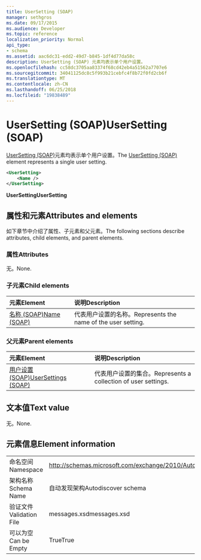 ```yaml
---
title: UserSetting (SOAP)
manager: sethgros
ms.date: 09/17/2015
ms.audience: Developer
ms.topic: reference
localization_priority: Normal
api_type:
- schema
ms.assetid: aac6dc31-edd2-49d7-b845-1df4d77da58c
description: UserSetting (SOAP) 元素均表示单个用户设置。
ms.openlocfilehash: cc58dc3705aa83374f68cd42eb4a51562a7707e6
ms.sourcegitcommit: 34041125dc8c5f993b21cebfc4f8b72f0fd2cb6f
ms.translationtype: MT
ms.contentlocale: zh-CN
ms.lasthandoff: 06/25/2018
ms.locfileid: "19838489"
---
```

# <a name="usersetting-soap"></a><span data-ttu-id="f9033-103">UserSetting (SOAP)</span><span class="sxs-lookup"><span data-stu-id="f9033-103">UserSetting (SOAP)</span></span>

<span data-ttu-id="f9033-104">[UserSetting (SOAP)](usersetting-soap.md)元素均表示单个用户设置。</span><span class="sxs-lookup"><span data-stu-id="f9033-104">The [UserSetting (SOAP)](usersetting-soap.md) element represents a single user setting.</span></span> 
  
```XML
<UserSetting>
    <Name />
</UserSetting>
```

 <span data-ttu-id="f9033-105">**UserSetting**</span><span class="sxs-lookup"><span data-stu-id="f9033-105">**UserSetting**</span></span>
## <a name="attributes-and-elements"></a><span data-ttu-id="f9033-106">属性和元素</span><span class="sxs-lookup"><span data-stu-id="f9033-106">Attributes and elements</span></span>

<span data-ttu-id="f9033-107">如下章节中介绍了属性、子元素和父元素。</span><span class="sxs-lookup"><span data-stu-id="f9033-107">The following sections describe attributes, child elements, and parent elements.</span></span>
  
### <a name="attributes"></a><span data-ttu-id="f9033-108">属性</span><span class="sxs-lookup"><span data-stu-id="f9033-108">Attributes</span></span>

<span data-ttu-id="f9033-109">无。</span><span class="sxs-lookup"><span data-stu-id="f9033-109">None.</span></span>
  
### <a name="child-elements"></a><span data-ttu-id="f9033-110">子元素</span><span class="sxs-lookup"><span data-stu-id="f9033-110">Child elements</span></span>

|<span data-ttu-id="f9033-111">**元素**</span><span class="sxs-lookup"><span data-stu-id="f9033-111">**Element**</span></span>|<span data-ttu-id="f9033-112">**说明**</span><span class="sxs-lookup"><span data-stu-id="f9033-112">**Description**</span></span>|
|:-----|:-----|
|[<span data-ttu-id="f9033-113">名称 (SOAP)</span><span class="sxs-lookup"><span data-stu-id="f9033-113">Name (SOAP)</span></span>](name-soap.md) <br/> |<span data-ttu-id="f9033-114">代表用户设置的名称。</span><span class="sxs-lookup"><span data-stu-id="f9033-114">Represents the name of the user setting.</span></span>  <br/> |
   
### <a name="parent-elements"></a><span data-ttu-id="f9033-115">父元素</span><span class="sxs-lookup"><span data-stu-id="f9033-115">Parent elements</span></span>

|<span data-ttu-id="f9033-116">**元素**</span><span class="sxs-lookup"><span data-stu-id="f9033-116">**Element**</span></span>|<span data-ttu-id="f9033-117">**说明**</span><span class="sxs-lookup"><span data-stu-id="f9033-117">**Description**</span></span>|
|:-----|:-----|
|[<span data-ttu-id="f9033-118">用户设置 (SOAP)</span><span class="sxs-lookup"><span data-stu-id="f9033-118">UserSettings (SOAP)</span></span>](usersettings-soap.md) <br/> |<span data-ttu-id="f9033-119">代表用户设置的集合。</span><span class="sxs-lookup"><span data-stu-id="f9033-119">Represents a collection of user settings.</span></span>  <br/> |
   
## <a name="text-value"></a><span data-ttu-id="f9033-120">文本值</span><span class="sxs-lookup"><span data-stu-id="f9033-120">Text value</span></span>

<span data-ttu-id="f9033-121">无。</span><span class="sxs-lookup"><span data-stu-id="f9033-121">None.</span></span>
  
## <a name="element-information"></a><span data-ttu-id="f9033-122">元素信息</span><span class="sxs-lookup"><span data-stu-id="f9033-122">Element information</span></span>

|||
|:-----|:-----|
|<span data-ttu-id="f9033-123">命名空间</span><span class="sxs-lookup"><span data-stu-id="f9033-123">Namespace</span></span>  <br/> |http://schemas.microsoft.com/exchange/2010/Autodiscover  <br/> |
|<span data-ttu-id="f9033-124">架构名称</span><span class="sxs-lookup"><span data-stu-id="f9033-124">Schema Name</span></span>  <br/> |<span data-ttu-id="f9033-125">自动发现架构</span><span class="sxs-lookup"><span data-stu-id="f9033-125">Autodiscover schema</span></span>  <br/> |
|<span data-ttu-id="f9033-126">验证文件</span><span class="sxs-lookup"><span data-stu-id="f9033-126">Validation File</span></span>  <br/> |<span data-ttu-id="f9033-127">messages.xsd</span><span class="sxs-lookup"><span data-stu-id="f9033-127">messages.xsd</span></span>  <br/> |
|<span data-ttu-id="f9033-128">可以为空</span><span class="sxs-lookup"><span data-stu-id="f9033-128">Can be Empty</span></span>  <br/> |<span data-ttu-id="f9033-129">True</span><span class="sxs-lookup"><span data-stu-id="f9033-129">True</span></span>  <br/> |
   

